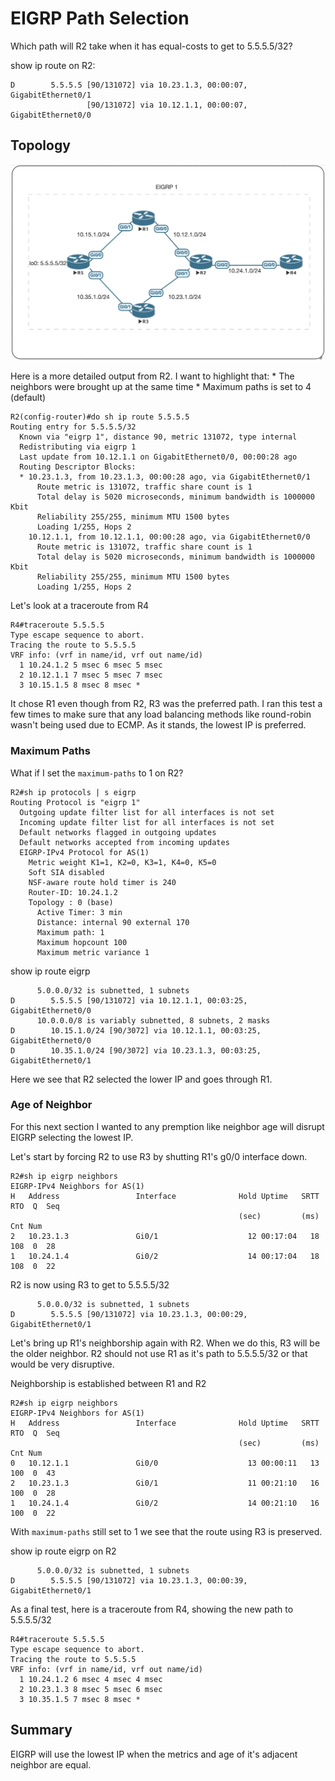 # EIGRP Path Selection

Which path will R2 take when it has equal-costs to get to 5.5.5.5/32? 

show ip route on R2:
```
D        5.5.5.5 [90/131072] via 10.23.1.3, 00:00:07, GigabitEthernet0/1
                 [90/131072] via 10.12.1.1, 00:00:07, GigabitEthernet0/0
```                 

## Topology
![eigrp-topology](images/eigrp-path.png)

Here is a more detailed output from R2. I want to highlight that: 
    * The neighbors were brought up at the same time
    * Maximum paths is set to 4 (default)
```
R2(config-router)#do sh ip route 5.5.5.5
Routing entry for 5.5.5.5/32
  Known via "eigrp 1", distance 90, metric 131072, type internal
  Redistributing via eigrp 1
  Last update from 10.12.1.1 on GigabitEthernet0/0, 00:00:28 ago
  Routing Descriptor Blocks:
  * 10.23.1.3, from 10.23.1.3, 00:00:28 ago, via GigabitEthernet0/1
      Route metric is 131072, traffic share count is 1
      Total delay is 5020 microseconds, minimum bandwidth is 1000000 Kbit
      Reliability 255/255, minimum MTU 1500 bytes
      Loading 1/255, Hops 2
    10.12.1.1, from 10.12.1.1, 00:00:28 ago, via GigabitEthernet0/0
      Route metric is 131072, traffic share count is 1
      Total delay is 5020 microseconds, minimum bandwidth is 1000000 Kbit
      Reliability 255/255, minimum MTU 1500 bytes
      Loading 1/255, Hops 2
```

Let's look at a traceroute from R4
```
R4#traceroute 5.5.5.5
Type escape sequence to abort.
Tracing the route to 5.5.5.5
VRF info: (vrf in name/id, vrf out name/id)
  1 10.24.1.2 5 msec 6 msec 5 msec
  2 10.12.1.1 7 msec 5 msec 7 msec
  3 10.15.1.5 8 msec 8 msec *
```

It chose R1 even though from R2, R3 was the preferred path. I ran this 
test a few times to make sure that any load balancing methods like 
round-robin wasn't being used due to ECMP. As it stands, the lowest IP 
is preferred. 

### Maximum Paths 

What if I set the `maximum-paths` to 1 on R2? 
```
R2#sh ip protocols | s eigrp
Routing Protocol is "eigrp 1"
  Outgoing update filter list for all interfaces is not set
  Incoming update filter list for all interfaces is not set
  Default networks flagged in outgoing updates
  Default networks accepted from incoming updates
  EIGRP-IPv4 Protocol for AS(1)
    Metric weight K1=1, K2=0, K3=1, K4=0, K5=0
    Soft SIA disabled
    NSF-aware route hold timer is 240
    Router-ID: 10.24.1.2
    Topology : 0 (base)
      Active Timer: 3 min
      Distance: internal 90 external 170
      Maximum path: 1
      Maximum hopcount 100
      Maximum metric variance 1
```

show ip route eigrp 
```
      5.0.0.0/32 is subnetted, 1 subnets
D        5.5.5.5 [90/131072] via 10.12.1.1, 00:03:25, GigabitEthernet0/0
      10.0.0.0/8 is variably subnetted, 8 subnets, 2 masks
D        10.15.1.0/24 [90/3072] via 10.12.1.1, 00:03:25, GigabitEthernet0/0
D        10.35.1.0/24 [90/3072] via 10.23.1.3, 00:03:25, GigabitEthernet0/1
```

Here we see that R2 selected the lower IP and goes through R1. 

### Age of Neighbor 
For this next section I wanted to any premption like neighbor age will 
disrupt EIGRP selecting the lowest IP. 

Let's start by forcing R2 to use R3 by shutting R1's g0/0 interface down. 
```
R2#sh ip eigrp neighbors
EIGRP-IPv4 Neighbors for AS(1)
H   Address                 Interface              Hold Uptime   SRTT   RTO  Q  Seq
                                                   (sec)         (ms)       Cnt Num
2   10.23.1.3               Gi0/1                    12 00:17:04   18   108  0  28
1   10.24.1.4               Gi0/2                    14 00:17:04   18   108  0  22
```

R2 is now using R3 to get to 5.5.5.5/32
```
      5.0.0.0/32 is subnetted, 1 subnets
D        5.5.5.5 [90/131072] via 10.23.1.3, 00:00:29, GigabitEthernet0/1
```

Let's bring up R1's neighborship again with R2. When we do this, R3 will be
the older neighbor. R2 should not use R1 as it's path to 5.5.5.5/32 or that
would be very disruptive. 

Neighborship is established between R1 and R2
```
R2#sh ip eigrp neighbors
EIGRP-IPv4 Neighbors for AS(1)
H   Address                 Interface              Hold Uptime   SRTT   RTO  Q  Seq
                                                   (sec)         (ms)       Cnt Num
0   10.12.1.1               Gi0/0                    13 00:00:11   13   100  0  43
2   10.23.1.3               Gi0/1                    11 00:21:10   16   100  0  28
1   10.24.1.4               Gi0/2                    14 00:21:10   16   100  0  22
```

With `maximum-paths` still set to 1 we see that the route using R3 is 
preserved. 

show ip route eigrp on R2
```
      5.0.0.0/32 is subnetted, 1 subnets
D        5.5.5.5 [90/131072] via 10.23.1.3, 00:00:39, GigabitEthernet0/1
```

As a final test, here is a traceroute from R4, showing the new path to 
5.5.5.5/32
```
R4#traceroute 5.5.5.5
Type escape sequence to abort.
Tracing the route to 5.5.5.5
VRF info: (vrf in name/id, vrf out name/id)
  1 10.24.1.2 6 msec 4 msec 4 msec
  2 10.23.1.3 8 msec 5 msec 6 msec
  3 10.35.1.5 7 msec 8 msec *
```

## Summary 
EIGRP will use the lowest IP when the metrics and age of it's adjacent 
neighbor are equal. 


